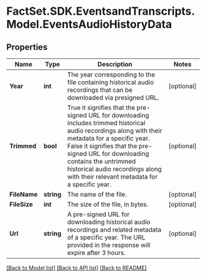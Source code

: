 # FactSet.SDK.EventsandTranscripts.Model.EventsAudioHistoryData

## Properties

Name | Type | Description | Notes
------------ | ------------- | ------------- | -------------
**Year** | **int** | The year corresponding to the file containing historical audio recordings that can be downloaded via presigned URL. | [optional] 
**Trimmed** | **bool** | True  it signifies that the pre-signed URL for downloading includes trimmed historical audio recordings along with their metadata for a specific year.  False  it signifies that the pre-signed URL for downloading contains the untrimmed historical audio recordings along with their relevant metadata for a specific year. | [optional] 
**FileName** | **string** | The name of the file. | [optional] 
**FileSize** | **int** | The size of the file, in bytes. | [optional] 
**Url** | **string** | A pre-signed URL for downloading historical audio recordings and related metadata of a specific year. The URL provided in the response will expire after 3 hours. | [optional] 

[[Back to Model list]](../README.md#documentation-for-models) [[Back to API list]](../README.md#documentation-for-api-endpoints) [[Back to README]](../README.md)

